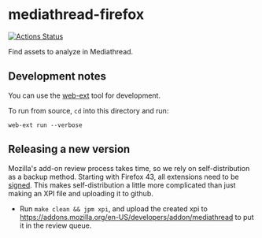 # mediathread-firefox

[![Actions Status](https://github.com/ccnmtl/mediathread-firefox/workflows/build-and-test/badge.svg)](https://github.com/ccnmtl/mediathread-firefox/actions)

Find assets to analyze in Mediathread.

## Development notes

You can use the [web-ext](https://www.npmjs.com/package/web-ext) tool for development.

To run from source, `cd` into this directory and run:

    web-ext run --verbose

## Releasing a new version

Mozilla's add-on review process takes time, so we rely on self-distribution
as a backup method. Starting with Firefox 43, all extensions need to be
[signed](https://wiki.mozilla.org/Add-ons/Extension_Signing). This makes
self-distribution a little more complicated than just making an XPI file
and uploading it to github.

* Run `make clean && jpm xpi`, and upload the created xpi to
  https://addons.mozilla.org/en-US/developers/addon/mediathread to put
  it in the review queue.
